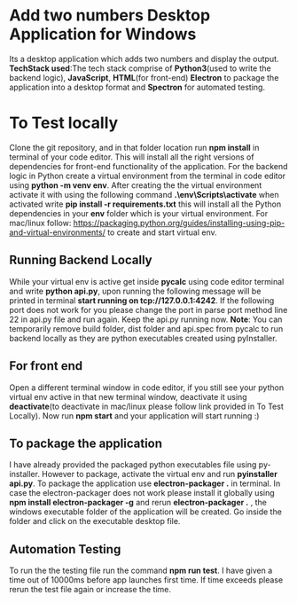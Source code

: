 # Add two numbers Desktop Application for Windows

Its a desktop application which adds two numbers and display the output. **TechStack used**:The tech stack comprise of **Python3**(used to write the backend logic), **JavaScript**, **HTML**(for front-end) **Electron** to package the application into a desktop format and **Spectron** for automated testing.

# To Test locally

Clone the git repository, and in that folder location run **npm install** in terminal of your code editor. This will install all the right versions of dependencies for front-end functionality of the application. For the backend logic in Python create a virtual environment from the terminal in code editor using **python -m venv env**. After creating the the virtual environment activate it with using the following command **.\env\Scripts\activate** when activated write **pip install -r requirements.txt** this will install all the Python dependencies in your **env** folder which is your virtual environment.
For mac/linux follow: https://packaging.python.org/guides/installing-using-pip-and-virtual-environments/
to create and start virtual env.

## Running Backend Locally

While your virtual env is active get inside **pycalc** using code editor terminal and write **python api.py**, upon running the following message will be printed in terminal **start running on tcp://127.0.0.1:4242**. If the following port does not work for you please change the port in parse port method line 22 in api.py file and run again. Keep the api.py running now.
**Note**: You can temporarily remove build folder, dist folder and api.spec from pycalc to run backend locally as
they are python executables created using pyInstaller.

## For front end

Open a different terminal window in code editor, if you still see your python virtual env active in that new terminal window, deactivate it using **deactivate**(to deactivate in mac/linux please follow link provided in To Test Locally). Now run **npm start** and your application will start running :)

## To package the application

I have already provided the packaged python executables file using py-installer. However to package, activate the virtual env and run **pyinstaller api.py**. To package the application use **electron-packager .** in terminal.
In case the electron-packager does not work please install it globally using **npm install electron-packager -g** and rerun **electron-packager .** , the windows executable folder of the application will be created. Go inside the folder and click on the executable desktop file.

## Automation Testing

To run the the testing file run the command **npm run test**. I have given a time out of 10000ms before app launches first time. If time exceeds please rerun the test file again or increase the time.
